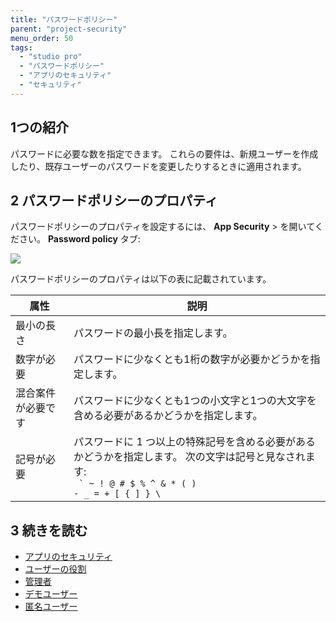 ```yaml
---
title: "パスワードポリシー"
parent: "project-security"
menu_order: 50
tags:
  - "studio pro"
  - "パスワードポリシー"
  - "アプリのセキュリティ"
  - "セキュリティ"
---
```


## 1つの紹介

パスワードに必要な数を指定できます。 これらの要件は、新規ユーザーを作成したり、既存ユーザーのパスワードを変更したりするときに適用されます。

## 2 パスワードポリシーのプロパティ

パスワードポリシーのプロパティを設定するには、 **App Security** > を開いてください。 **Password policy** タブ:

![](attachments/password-policy/password-policy-tab.png)

パスワードポリシーのプロパティは以下の表に記載されています。

| 属性        | 説明                                                                                          |
| --------- | ------------------------------------------------------------------------------------------- |
| 最小の長さ     | パスワードの最小長を指定します。                                                                            |
| 数字が必要     | パスワードに少なくとも1桁の数字が必要かどうかを指定します。                                                              |
| 混合案件が必要です | パスワードに少なくとも1つの小文字と1つの大文字を含める必要があるかどうかを指定します。                                                |
| 記号が必要     | パスワードに 1 つ以上の特殊記号を含める必要があるかどうかを指定します。 次の文字は記号と見なされます: <br /> <code> ` ~ ! @ # $ % ^ & * ( ) - _ = + [ { ] } \ </code> |

## 3 続きを読む

* [アプリのセキュリティ](project-security)
* [ユーザーの役割](user-roles)
* [管理者](管理者)
* [デモユーザー](demo-users)
* [匿名ユーザー](anonymous-users)
